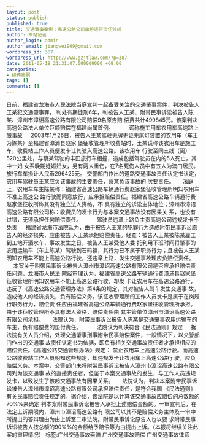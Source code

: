 ```yaml
---
layout: post
status: publish
published: true
title: 交通肇事案例：高速公路公司承担连带责任分析
author: 本站记者
author_login: admin
author_email: jiangwei909@gmail.com
wordpress_id: 387
wordpress_url: http://www.gzjtlaw.com/?p=387
date: 2011-05-18 21:31:07.000000000 +08:00
categories:
- 经典案例
tags: []
comments: []
---
```

 日前，福建省龙海市人民法院当庭宣判一起备受关注的交通肇事案件，判决被告人王某犯交通肇事罪， 判处有期徒刑6年，判被告人王某、附带民事诉讼被告人陈某、漳州市漳诏高速公路有限公司赔偿9名原告赔 偿费共计499845元。该案判决高速公路法人单位巨额赔偿在福建尚属首例。 　 　 谎称施工用车农用车高速路上酿事故 　 2003年1月26日，被告人王某驾驶无牌无证无尾灯装置的农用车（车主为陈某）至福建省漳浦县赵家 堡征收管理所收费站时，王某谎称该农用车是施工车，收费站工作人员便发卡让其驶入高速公路。该农用车 行驶至同三线（闽）520公里处，与蔡某驾驶的丰田旅行车相撞，造成包括驾驶员在内的5人死亡，其中一妇 女系晚期妊娠妇女，另有两人重伤，在7名死伤人员中有五人为澳门居民。旅行车车损计人民币296425元。 交警部门作出的道路交通事故责任认定书认定，农用车驾驶员王某应负该事故的主要责任，蔡某负该事故的 次要责任。 　 法庭上，农用车车主陈某称：福建省高速公路车辆通行费赵家堡征收管理所明知农用车不准上高速公 路行驶而同意放行，应承担赔偿责任。福建省高速公路车辆通行费赵家堡征收所称其没有独立法人资格，不 具有独立的诉讼主体地位；漳州市漳诏高速公路有限公司称：收费员的发卡行为与本案交通事故没有因果关 系，也没有过错，无须承担任何赔偿责任。 　 　 驾驶员违章上路负主责高速公司违规发卡不免责 　 福建省龙海市法院认为，由于被告人王某的犯罪行为造成附带民事诉讼原告人的经济损失，应由被告 人王某承担赔偿责任。经查：被告人王某被陈某雇工到工地开洒水车，事故发生之日，被告人王某受他人委 托利用下班时间将肇事的农用运输车（车主陈某）驾驶到石码镇，其行为已不属于职务行为；且被告人王某 明知农用车不能上高速公路行驶，还违章上路，发生交通事故理应负赔偿责任。 　 本案关于附带民事诉讼被告人漳州市漳诏高速公路有限公司是否应承担赔偿责任问题，龙海市人民法 院经审理认为，福建省高速公路车辆通行费漳浦县赵家堡征收管理所明知农用车不能上高速公路行驶，却发 卡让农用车在高速公路通行，违反了《高速公路交通管理办法》第4条的规定，其对被告人驾车发生交通事 故，造成他人的经济损失，负有赔偿义务。该征收管理所的工作人员发卡是属于在岗履行职务行为，赔偿责 任应由福建省高速公路车辆通行费赵家堡征收管理所承担。由于该征收管理所不具有法人资格，赔偿责任由 其主管单位漳州市漳诏高速公路有限公司承担。 　 法院认为，附带民事诉讼被告人陈某是交通肇事农用运输车的车主，负有赔偿费的垫付责任。 　 　 法院认为判决符合《民法通则》规定 　 据法院有关人员介绍，处理交通肇事刑事附带民事赔偿案件，一般情况下，以交警部门作出的交通事 故责任认定书为依据，即负有相关交通事故责任者才承担相应的赔偿责任。《高速公路交通管理办法》规定： 禁止农用车上高速公路行驶。而高速公路收费站工作人员明知这些规定，却违规发卡让农用车上高速公路行 驶，应负赔偿义务。本案中，交警部门未将附带民事诉讼被告人漳州市漳诏高速公路有限公司列为该交通事 故的直接责任者，但鉴于本案交通事故的发生，与工作人员违规发卡，以致发生了该起交通事故有因果关系。 　 法院认为，判决本案附带民事诉讼被告人漳州市漳诏高速公路有限公司承担赔偿责任，是符合我国 《民法通则》有关民事赔偿责任规定的。据介绍，该法院是以计算该交通事故应赔偿的总数额的70%%来确定 判本案附带民事诉讼被告人承担上述赔偿金额的。一审宣判后，在法定上诉期限内，漳州市漳诏高速公路有 限公司以其不是赔偿义务主体及一审中所提出的答辩理由为由上诉至二审法院。附带民事诉讼原告人也以要 求附带民事诉讼被告人按总额的90%%的金额给予赔偿等为由提出上诉。（本报将继续关注此案的审理情况） 标签:广州交通事故索赔 广州交通事故赔偿 广州交通事故律师
